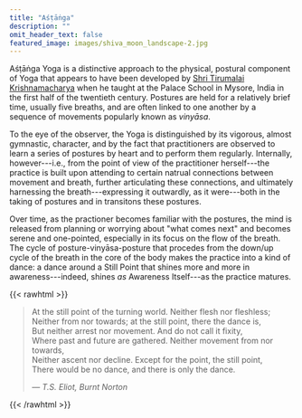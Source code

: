 ```yaml
---
title: "Aśṭāṅga"
description: ""
omit_header_text: false
featured_image: images/shiva_moon_landscape-2.jpg
---
```


Aśṭāṅga Yoga is a distinctive approach to the physical, postural component of Yoga that appears to have been developed by <a href="https://en.wikipedia.org/wiki/Tirumalai_Krishnamacharya" target="_blank">Shri Tirumalai Krishnamacharya</a> when he taught at the Palace School in Mysore, India in the first half of the twentieth century.  Postures are held for a relatively brief time, usually five breaths, and are often linked to one another by a sequence of movements popularly known as *vinyāsa*.

To the eye of the observer, the Yoga is distinguished by its vigorous, almost gymnastic, character, and by the fact that practitioners are observed to learn a series of postures by heart and to perform them regularly.  Internally, however---i.e., from the point of view of the practitioner herself---the practice is built upon attending to certain natrual connections between movement and breath, further articulating these connections, and ultimately harnessing the breath---expressing it outwardly, as it were---both in the taking of postures and in transitons these postures.

Over time, as the practioner becomes familiar with the postures, the mind is released from planning or worrying about "what comes next" and becomes serene and one-pointed, especially in its focus on the flow of the breath.  The  cycle of posture-vinyāsa-posture that procedes from the down/up cycle of the breath in the core of the body makes the practice into a kind of dance: a dance around a Still Point that shines more and more in awareness---indeed, shines <em>as</em> Awareness Itself---as the practice matures.

{{< rawhtml >}}
<div>
      <blockquote class="athelas mt0 pl4 black-90 bl bw2 b--blue">
        <p class="f6 f5-m f4-l black-90 lh-copy measure-wide mt0">
        At the still point of the turning world. Neither flesh nor fleshless;<br>
        Neither from nor towards; at the still point, there the dance is,<br>
        But neither arrest nor movement. And do not call it fixity,<br>
        Where past and future are gathered. Neither movement from nor towards,<br>
        Neither ascent nor decline. Except for the point, the still point,<br>
        There would be no dance, and there is only the dance.
        </p>
        <cite class="f7 f6-m f5-l ttu tracked fs-normal">&mdash; T.S. Eliot, <em>Burnt Norton</em></cite>
      </blockquote>
    </div>
{{< /rawhtml >}}